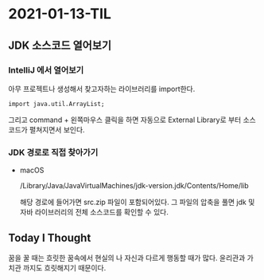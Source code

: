 # 2021-01-13-TIL

## JDK 소스코드 열어보기

### IntelliJ 에서 열어보기

아무 프로젝트나 생성해서 찾고자하는 라이브러리를 import한다.

```
import java.util.ArrayList;
```

그리고 command + 왼쪽마우스 클릭을 하면 자동으로 External Library로 부터 소스코드가   펼쳐지면서 보인다.

### JDK 경로로 직접 찾아가기

- macOS

  /Library/Java/JavaVirtualMachines/jdk-version.jdk/Contents/Home/lib

  해당 경로에 들어가면 src.zip 파일이 포함되어있다. 그 파일의 압축을 풀면 jdk 및 자바 라이브러리의 전체 소스코드를 확인할 수 있다.



## Today I Thought

꿈을 꿀 때는 흐릿한 꿈속에서 현실의 나 자신과 다르게 행동할 때가 많다. 윤리관과 가치관 까지도 흐릿해지기 때문이다.